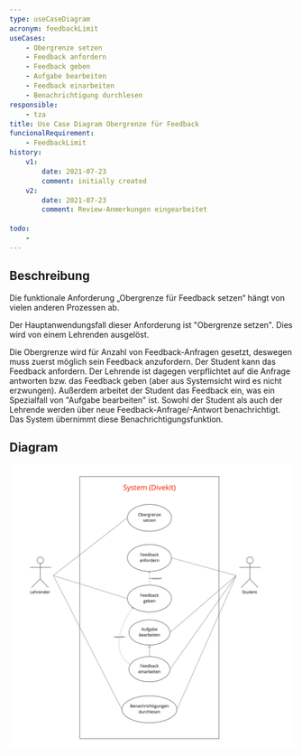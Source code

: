 ```yaml
---
type: useCaseDiagram
acronym: feedbackLimit
useCases:
    - Obergrenze setzen
    - Feedback anfordern
    - Feedback geben
    - Aufgabe bearbeiten
    - Feedback einarbeiten
    - Benachrichtigung durchlesen
responsible:
    - tza
title: Use Case Diagram Obergrenze für Feedback
funcionalRequirement: 
    - FeedbackLimit
history:
    v1:
        date: 2021-07-23
        comment: initially created
    v2:
        date: 2021-07-23
        comment: Review-Anmerkungen eingearbeitet

todo: 
    - 
---
```


## Beschreibung

Die funktionale Anforderung „Obergrenze für Feedback setzen“ hängt von vielen anderen Prozessen ab.

Der Hauptanwendungsfall dieser Anforderung ist "Obergrenze setzen". Dies wird von einem Lehrenden ausgelöst.

Die Obergrenze wird für Anzahl von Feedback-Anfragen gesetzt, deswegen muss zuerst möglich sein Feedback anzufordern.
Der Student kann das Feedback anfordern. Der Lehrende ist dagegen verpflichtet auf die Anfrage antworten bzw. das Feedback geben
(aber aus Systemsicht wird es nicht erzwungen).
Außerdem arbeitet der Student das Feedback ein, was ein Spezialfall von "Aufgabe bearbeiten" ist.
Sowohl der Student als auch der Lehrende werden über neue Feedback-Anfrage/-Antwort benachrichtigt.
Das System übernimmt diese Benachrichtigungsfunktion.

## Diagram

![useCaseDiagramUserPreferences](./diagrams/useCaseFeedbackLimit.jpg)



